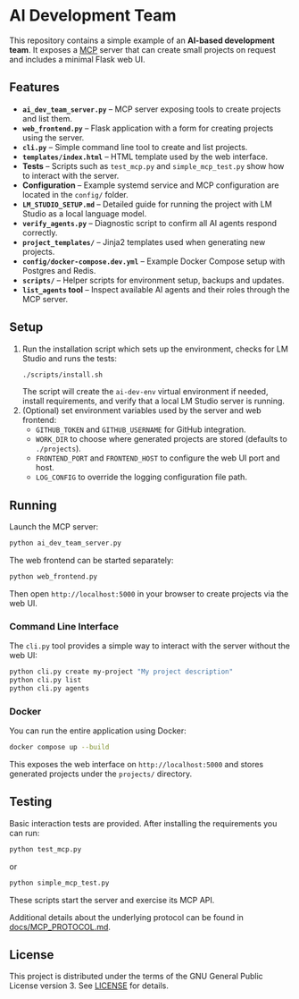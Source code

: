 # AI Development Team

This repository contains a simple example of an **AI-based development team**. It exposes a [MCP](https://github.com/microsoft/mcp) server that can create small projects on request and includes a minimal Flask web UI.

## Features

- **`ai_dev_team_server.py`** – MCP server exposing tools to create projects and list them.
- **`web_frontend.py`** – Flask application with a form for creating projects using the server.
- **`cli.py`** – Simple command line tool to create and list projects.
- **`templates/index.html`** – HTML template used by the web interface.
- **Tests** – Scripts such as `test_mcp.py` and `simple_mcp_test.py` show how to interact with the server.
- **Configuration** – Example systemd service and MCP configuration are located in the `config/` folder.
- **`LM_STUDIO_SETUP.md`** – Detailed guide for running the project with LM Studio as a local language model.
- **`verify_agents.py`** – Diagnostic script to confirm all AI agents respond correctly.
- **`project_templates/`** – Jinja2 templates used when generating new projects.
- **`config/docker-compose.dev.yml`** – Example Docker Compose setup with Postgres and Redis.
- **`scripts/`** – Helper scripts for environment setup, backups and updates.
- **`list_agents` tool** – Inspect available AI agents and their roles through the MCP server.

## Setup

1. Run the installation script which sets up the environment, checks for LM Studio and runs the tests:
   ```bash
   ./scripts/install.sh
   ```
   The script will create the `ai-dev-env` virtual environment if needed, install requirements, and verify that a local LM Studio server is running.
2. (Optional) set environment variables used by the server and web frontend:
   - `GITHUB_TOKEN` and `GITHUB_USERNAME` for GitHub integration.
   - `WORK_DIR` to choose where generated projects are stored (defaults to `./projects`).
   - `FRONTEND_PORT` and `FRONTEND_HOST` to configure the web UI port and host.
   - `LOG_CONFIG` to override the logging configuration file path.

## Running

Launch the MCP server:
```bash
python ai_dev_team_server.py
```

The web frontend can be started separately:
```bash
python web_frontend.py
```
Then open `http://localhost:5000` in your browser to create projects via the web UI.

### Command Line Interface

The `cli.py` tool provides a simple way to interact with the server without the web UI:

```bash
python cli.py create my-project "My project description"
python cli.py list
python cli.py agents
```

### Docker

You can run the entire application using Docker:

```bash
docker compose up --build
```

This exposes the web interface on `http://localhost:5000` and stores generated projects under the `projects/` directory.

## Testing

Basic interaction tests are provided. After installing the requirements you can run:
```bash
python test_mcp.py
```
or
```bash
python simple_mcp_test.py
```
These scripts start the server and exercise its MCP API.

Additional details about the underlying protocol can be found in
[docs/MCP_PROTOCOL.md](docs/MCP_PROTOCOL.md).

## License

This project is distributed under the terms of the GNU General Public License version 3. See [LICENSE](LICENSE) for details.
